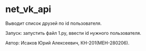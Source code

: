# net_vk_api
Выводит список друзей по id пользователя.

Запуск: запустить файл 1.py, ввести id нужного пользователя.

Автор: Исаков Юрий Алексеевич, КН-201(МЕН-280206).
